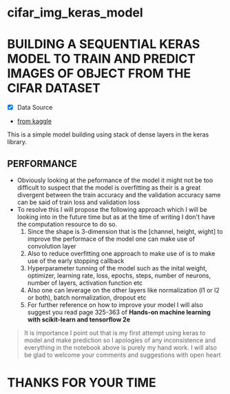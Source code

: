 # cifar_img_keras_model

# BUILDING A SEQUENTIAL KERAS MODEL TO TRAIN AND PREDICT IMAGES OF OBJECT FROM THE CIFAR DATASET

- [x] Data Source
* [from kaggle](https://www.kaggle.com/c/cifar-10/data)

This is a simple model building using stack of dense layers in the keras library.

## PERFORMANCE
- Obviously looking at the peformance of the model it might not be too difficult to suspect that the model is overfitting as their is a great divergent between the train accuracy and the validation accuracy same can be said of train loss and validation loss
- To resolve this I will propose the following approach which I will be looking into in the future time but as at the time of writing I don't have the computation resource to do so.
	1. Since the shape is 3-dimension that is the [channel, height, wight] to improve the performace of the model one can make use of convolution layer
	2. Also to reduce overfitting one approach to make use of is to make use of the early stopping callback
	3. Hyperparameter tunning of the model such as the inital weight, optimizer, learning rate, loss, epochs, steps, number of neurons, number of layers, activation function etc
	4. Also one can leverage on the other layers like normalization (l1 or l2 or both), batch normalization, dropout etc
	5. For further reference on how to improve your model I will also suggest you read page 325-363 of **Hands-on machine learning with scikit-learn and tensorflow 2e**
> It is importance I point out that is my first attempt using keras to model and make prediction so I apologies of any inconsistence and everything in the notebook above is purely my hand work.
> I will also be glad to welcome your comments and suggestions with open heart 

# THANKS FOR YOUR TIME 